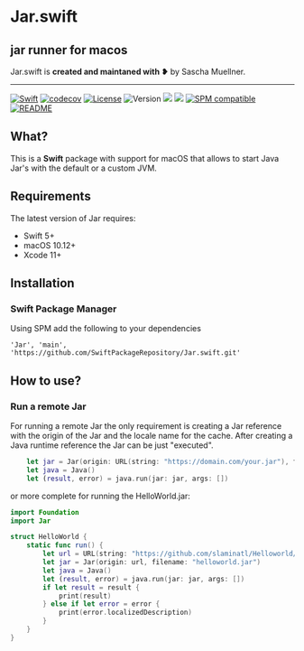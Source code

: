# Jar.swift

## jar runner for macos

Jar.swift is **created and maintaned with ❥** by Sascha Muellner.

---
[![Swift](https://github.com/SwiftPackageRepository/Jar.swift/workflows/Swift/badge.svg)](https://github.com/SwiftPackageRepository/Jar.swift/actions?query=workflow%3ASwift)
[![codecov](https://codecov.io/gh/SwiftPackageRepository/Jar.swift/branch/main/graph/badge.svg)](https://codecov.io/gh/SwiftPackageRepository/Jar.swift)
[![License](https://img.shields.io/github/license/SwiftPackageRepository/Jar.swift)](https://github.com/SwiftPackageRepository/Jar.swift/blob/main/LICENSE)
![Version](https://img.shields.io/github/v/tag/SwiftPackageRepository/Jar.swift)
[![](https://img.shields.io/endpoint?url=https%3A%2F%2Fswiftpackageindex.com%2Fapi%2Fpackages%2FSwiftPackageRepository%2FJar.swift%2Fbadge%3Ftype%3Dplatforms)](https://swiftpackageindex.com/SwiftPackageRepository/Jar.swift)
[![](https://img.shields.io/endpoint?url=https%3A%2F%2Fswiftpackageindex.com%2Fapi%2Fpackages%2FSwiftPackageRepository%2FJar.swift%2Fbadge%3Ftype%3Dswift-versions)](https://swiftpackageindex.com/SwiftPackageRepository/Jar.swift)
[![SPM compatible](https://img.shields.io/badge/SPM-compatible-orange.svg?style=flat)](https://github.com/apple/swift-package-manager)
[![README](https://img.shields.io/badge/-README-lightgrey)](https://SwiftPackageRepository.github.io/Jar.swift)


## What?
This is a **Swift** package with support for macOS that allows to start Java Jar's with the default or a custom JVM. 

## Requirements

The latest version of Jar requires:

- Swift 5+
- macOS 10.12+
- Xcode 11+

## Installation

### Swift Package Manager
Using SPM add the following to your dependencies

``` 'Jar', 'main', 'https://github.com/SwiftPackageRepository/Jar.swift.git' ```

## How to use?

### Run a remote Jar

For running a remote Jar the only requirement is creating a Jar reference with the origin of the Jar and the locale name for the cache.
After creating a Java runtime reference the Jar can be just "executed".

```swift      
    let jar = Jar(origin: URL(string: "https://domain.com/your.jar"), filename: "your.jar")
    let java = Java()
    let (result, error) = java.run(jar: jar, args: [])
```

or more complete for running the HelloWorld.jar:

```swift
import Foundation
import Jar

struct HelloWorld {
    static func run() {
        let url = URL(string: "https://github.com/slaminatl/Helloworld/raw/master/out/artifacts/HelloWorld_jar/HelloWorld.jar")!
        let jar = Jar(origin: url, filename: "helloworld.jar")
        let java = Java()
        let (result, error) = java.run(jar: jar, args: [])
        if let result = result {
            print(result)
        } else if let error = error {
            print(error.localizedDescription)
        }
    }
}
```
